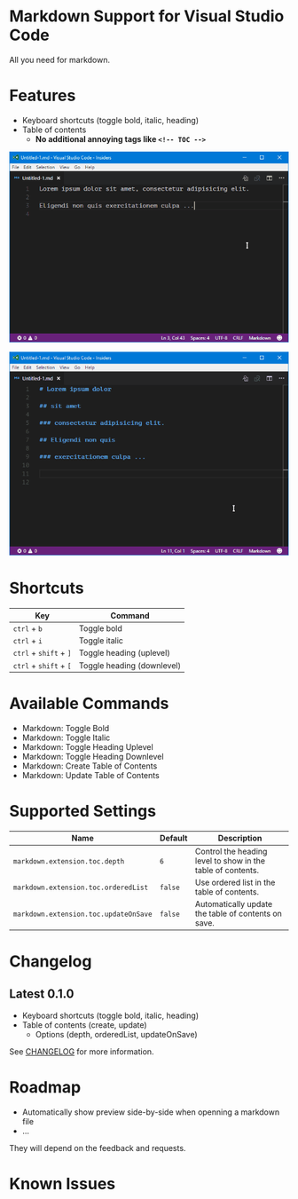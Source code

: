 # Markdown Support for Visual Studio Code

All you need for markdown.

# Features

- Keyboard shortcuts (toggle bold, italic, heading)
- Table of contents
  - **No additional annoying tags like `<!-- TOC -->`**

![shortcuts](images/gifs/shortcuts.gif)

![toc](images/gifs/toc.gif)

# Shortcuts

| Key | Command |
| --- | --- |
| `ctrl` + `b` | Toggle bold |
| `ctrl` + `i` | Toggle italic |
| `ctrl` + `shift` + `]` | Toggle heading (uplevel) |
| `ctrl` + `shift` + `[` | Toggle heading (downlevel) |

# Available Commands

- Markdown: Toggle Bold
- Markdown: Toggle Italic
- Markdown: Toggle Heading Uplevel
- Markdown: Toggle Heading Downlevel
- Markdown: Create Table of Contents
- Markdown: Update Table of Contents

# Supported Settings

| Name | Default | Description |
| --- | --- | --- |
| `markdown.extension.toc.depth` | `6` | Control the heading level to show in the table of contents. |
| `markdown.extension.toc.orderedList` | `false` | Use ordered list in the table of contents. |
| `markdown.extension.toc.updateOnSave` | `false` | Automatically update the table of contents on save. |

# Changelog

## Latest 0.1.0

- Keyboard shortcuts (toggle bold, italic, heading)
- Table of contents (create, update)
  - Options (depth, orderedList, updateOnSave)

See [CHANGELOG](CHANGELOG.md) for more information.

# Roadmap

- Automatically show preview side-by-side when openning a markdown file
- ...

They will depend on the feedback and requests.

# Known Issues

## 
